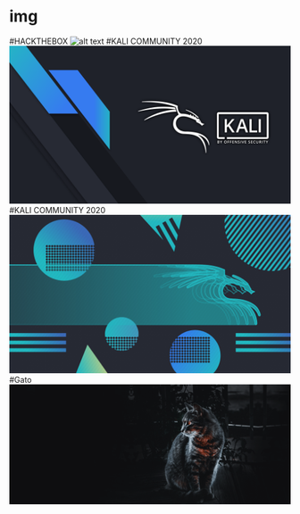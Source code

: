# img
#HACKTHEBOX
![alt text](https://github.com/gabrielserratg/img/blob/master/htb.jpg?raw=true)
#KALI COMMUNITY 2020
![alt text](https://github.com/gabrielserratg/img/blob/master/kali-slide-splash-3840x2160.png?raw=true)
#KALI COMMUNITY 2020
![alt text](https://github.com/gabrielserratg/img/blob/master/kali-trail-3840x2160.png?raw=true)
#Gato
![alt text](https://github.com/gabrielserratg/img/blob/master/download.png?raw=true)
